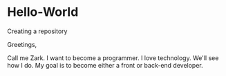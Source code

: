# Hello-World
Creating a repository

Greetings,

Call me Zark. I want to become a programmer. I love technology. We'll see how I do. My goal is to become either a front or back-end developer. 
